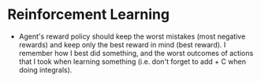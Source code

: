 # Reinforcement Learning

- Agent's reward policy should keep the worst mistakes (most negative rewards) and keep only the best reward in mind (best reward). I remember how I best did something, and the worst outcomes of actions that I took when learning something (i.e. don't forget to add + C when doing integrals).
